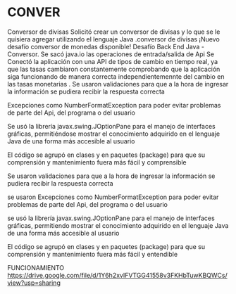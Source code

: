 
# CONVER
Conversor de divisas
Solicitó crear un conversor de divisas y lo que se le quisiera agregar utilizando el lenguaje Java .conversor de divisas ¡Nuevo desafío conversor de monedas disponible! Desafío Back End Java - Conversor. Se sacó java.io las operaciones de entrada/salida de Api Se Conectó la aplicación con una API de tipos de cambio en tiempo real, ya que las tasas cambiaron constantemente comprobando que la aplicación siga funcionando de manera correcta independientemennte del cambio en las tasas monetarias . Se usaron validaciones para que a la hora de ingresar la información se pudiera recibir la respuesta correcta

Excepciones como NumberFormatException para poder evitar problemas de parte del Api, del programa o del usuario

Se usó la librería javax.swing.JOptionPane para el manejo de interfaces gráficas, permitiéndose mostrar el conocimiento adquirido en el lenguaje Java de una forma más accesible al usuario

El código se agrupó en clases y en paquetes (package) para que su comprensión y mantenimiento fuera más fácil y comprensible


Se usaron validaciones para que a la hora de ingresar la información se pudiera recibir la respuesta correcta

se usaron Excepciones como NumberFormatException para poder evitar problemas de parte del Api, del programa o del usuario

se usó la librería javax.swing.JOptionPane para el manejo de interfaces gráficas, permitiendo mostrar el conocimiento adquirido en el lenguaje Java de una forma más accesible al usuario

El código se agrupó en clases y en paquetes (package) para que su comprensión y mantenimiento fuera más fácil y entendible

FUNCIONAMIENTO
https://drive.google.com/file/d/1Y6h2xvIFVTGG41558v3FKHbTuwKBQWCs/view?usp=sharing

